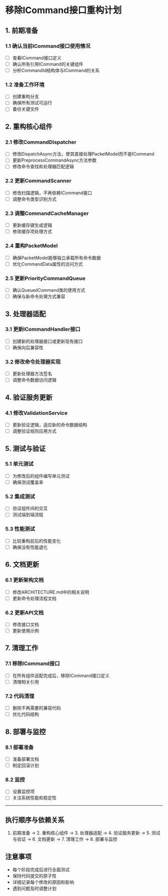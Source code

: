 # 移除ICommand接口重构计划

## 1. 前期准备

### 1.1 确认当前ICommand接口使用情况
- [ ] 查看ICommand接口定义
- [ ] 确认所有引用ICommand的关键组件
- [ ] 分析CommandId结构体与ICommand的关系

### 1.2 准备工作环境
- [ ] 创建重构分支
- [ ] 确保所有测试可运行
- [ ] 备份关键文件

## 2. 重构核心组件

### 2.1 修改CommandDispatcher
- [ ] 修改DispatchAsync方法，使其直接处理PacketModel而不是ICommand
- [ ] 更新PreprocessCommandAsync方法参数
- [ ] 修改命令查找和处理器匹配逻辑

### 2.2 更新CommandScanner
- [ ] 修改扫描逻辑，不再依赖ICommand接口
- [ ] 调整命令类型识别方式

### 2.3 调整CommandCacheManager
- [ ] 更新缓存键生成逻辑
- [ ] 修改缓存项处理方式

### 2.4 重构PacketModel
- [ ] 确保PacketModel能够独立承载所有命令数据
- [ ] 优化CommandData属性的访问方式

### 2.5 更新PriorityCommandQueue
- [ ] 确认QueuedCommand类的使用方式
- [ ] 确保与新命令处理方式兼容

## 3. 处理器适配

### 3.1 更新ICommandHandler接口
- [ ] 创建新的处理器接口或更新现有接口
- [ ] 确保向后兼容性

### 3.2 修改命令处理器实现
- [ ] 更新处理器方法签名
- [ ] 调整命令数据访问逻辑

## 4. 验证服务更新

### 4.1 修改ValidationService
- [ ] 更新验证逻辑，适应新的命令数据结构
- [ ] 调整验证规则应用方式

## 5. 测试与验证

### 5.1 单元测试
- [ ] 为修改后的组件编写单元测试
- [ ] 确保测试覆盖率

### 5.2 集成测试
- [ ] 验证组件间的交互
- [ ] 测试端到端流程

### 5.3 性能测试
- [ ] 比较重构前后的性能变化
- [ ] 确保没有性能退化

## 6. 文档更新

### 6.1 更新架构文档
- [ ] 修改ARCHITECTURE.md中的相关说明
- [ ] 更新命令处理流程文档

### 6.2 更新API文档
- [ ] 修改接口文档
- [ ] 更新使用示例

## 7. 清理工作

### 7.1 移除ICommand接口
- [ ] 在所有组件适配完成后，移除ICommand接口定义
- [ ] 清理相关引用

### 7.2 代码清理
- [ ] 删除不再需要的兼容代码
- [ ] 优化代码结构

## 8. 部署与监控

### 8.1 部署准备
- [ ] 准备部署文档
- [ ] 制定回滚计划

### 8.2 监控
- [ ] 设置监控项
- [ ] 关注系统性能和稳定性

---

## 执行顺序与依赖关系
1. 前期准备 → 2. 重构核心组件 → 3. 处理器适配 → 4. 验证服务更新 → 5. 测试与验证 → 6. 文档更新 → 7. 清理工作 → 8. 部署与监控

## 注意事项
- 每个阶段完成后进行全面测试
- 保持代码提交的原子性
- 详细记录每个修改的原因和影响
- 遇到问题及时调整计划